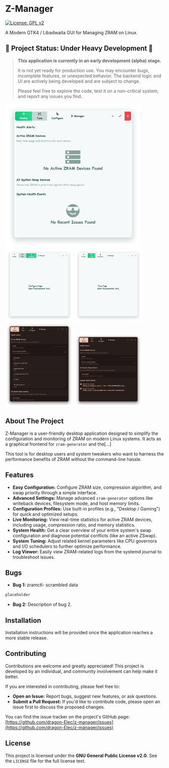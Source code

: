 # Z-Manager

[![License: GPL v2](https://img.shields.io/badge/License-GPL%20v2-blue.svg)](https://www.gnu.org/licenses/old-licenses/gpl-2.0.en.html)

A Modern GTK4 / Libadwaita GUI for Managing ZRAM on Linux.

## 🚧 Project Status: Under Heavy Development 🚧

> **This application is currently in an early development (alpha) stage.**
>
> It is not yet ready for production use. You may encounter bugs, incomplete features, or unexpected behavior. The backend logic and UI are actively being developed and are subject to change.
>
> Please feel free to explore the code, test it on a non-critical system, and report any issues you find.

<img src="./assets/status-page.png" alt="Status Page" width="430"/>
<img src="./assets/configure-page.png" alt="Configure Page" width="215"/>
<img src="./assets/tune-page.png" alt="Tune Page" width="215"/>
<img src="./assets/Screenshot from 2025-10-02 00-11-29.png" alt="Screenshot 1" width="215"/>
<img src="./assets/Screenshot from 2025-10-02 00-11-41.png" alt="Screenshot 2" width="215"/>

## About The Project

Z-Manager is a user-friendly desktop application designed to simplify the configuration and monitoring of ZRAM on modern Linux systems. It acts as a graphical frontend for `zram-generator` and the[...]  

This tool is for desktop users and system tweakers who want to harness the performance benefits of ZRAM without the command-line hassle.

## Features

* **Easy Configuration:** Configure ZRAM size, compression algorithm, and swap priority through a simple interface.
* **Advanced Settings:** Manage advanced `zram-generator` options like writeback devices, filesystem mode, and host memory limits.
* **Configuration Profiles:** Use built-in profiles (e.g., "Desktop / Gaming") for quick and optimized setups.
* **Live Monitoring:** View real-time statistics for active ZRAM devices, including usage, compression ratio, and memory statistics.
* **System Health:** Get a clear overview of your entire system's swap configuration and diagnose potential conflicts (like an active ZSwap).
* **System Tuning:** Adjust related kernel parameters like CPU governors and I/O schedulers to further optimize performance.
* **Log Viewer:** Easily view ZRAM-related logs from the systemd journal to troubleshoot issues.

## Bugs

* **Bug 1:** zramctl- scrambled data
```py
placeholder
```

* **Bug 2:** Description of bug 2.

## Installation

Installation instructions will be provided once the application reaches a more stable release.

## Contributing

Contributions are welcome and greatly appreciated! This project is developed by an individual, and community involvement can help make it better.

If you are interested in contributing, please feel free to:
* **Open an Issue:** Report bugs, suggest new features, or ask questions.
* **Submit a Pull Request:** If you'd like to contribute code, please open an issue first to discuss the proposed changes.

You can find the issue tracker on the project's GitHub page:
[https://github.com/dragon-Elec/z-manager/issues](https://github.com/dragon-Elec/z-manager/issues)

## License

This project is licensed under the **GNU General Public License v2.0**. See the `LICENSE` file for the full license text.